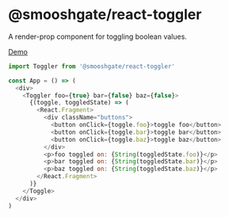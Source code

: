 # @smooshgate/react-toggler

A render-prop component for toggling boolean values.

[Demo](https://codesandbox.io/s/3kvvk0jp85)

```js
import Toggler from '@smooshgate/react-toggler'

const App = () => (
  <div>
    <Toggler foo={true} bar={false} baz={false}>
      {(toggle, toggledState) => (
        <React.Fragment>
          <div className="buttons">
            <button onClick={toggle.foo}>toggle foo</button>
            <button onClick={toggle.bar}>toggle bar</button>
            <button onClick={toggle.baz}>toggle baz</button>
          </div>
          <p>foo toggled on: {String(toggledState.foo)}</p>
          <p>bar toggled on: {String(toggledState.bar)}</p>
          <p>baz toggled on: {String(toggledState.baz)}</p>
        </React.Fragment>
      )}
    </Toggle>
  </div>
)
```
